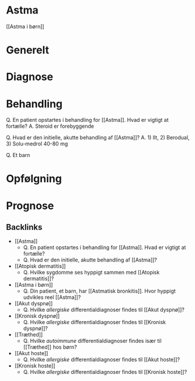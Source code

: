 # Astma
[[Astma i børn]] 

# Generelt

# Diagnose


# Behandling
Q. En patient opstartes i behandling for [[Astma]]. Hvad er vigtigt at fortælle?
A. Steroid er forebyggende

Q. Hvad er den initielle, akutte behandling af [[Astma]]?
A. 1) Ilt, 2) Berodual, 3) Solu-medrol 40-80 mg

Q. Et barn 

# Opfølgning

# Prognose

<!-- #anki/tag/med/Pediatrics #anki/tag/med/Lung medicine# #anki/deck/Medicine -->

## Backlinks
* [[Astma]]
	* Q. En patient opstartes i behandling for [[Astma]]. Hvad er vigtigt at fortælle?
	* Q. Hvad er den initielle, akutte behandling af [[Astma]]?
* [[Atopisk dermatitis]]
	* Q. Hvilke sygdomme ses hyppigt sammen med [[Atopisk dermatitis]]?
* [[Astma i børn]]
	* Q. Din patient, et barn, har [[Astmatisk bronkitis]]. Hvor hyppigt udvikles reel [[Astma]]?
* [[Akut dyspnø]]
	* Q. Hvilke *allergiske* differentialdiagnoser findes til [[Akut dyspnø]]?
* [[Kronisk dyspnø]]
	* Q. Hvilke *allergiske* differentialdiagnoser findes til [[Kronisk dyspnø]]?
* [[Træthed]]
	* Q. Hvilke *autoimmune* differentialdiagnoser findes især til [[Træthed]] hos børn?
* [[Akut hoste]]
	* Q. Hvilke *allergiske* differentialdiagnoser findes til [[Akut hoste]]?
* [[Kronisk hoste]]
	* Q. Hvilke *allergiske* differentialdiagnoser findes til [[Kronisk hoste]]?

<!-- {BearID:F5F5C517-3DC0-422C-9023-D3E1CC68310A-13688-0000BD8C45BAAA61} -->
